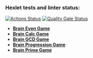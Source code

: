### Hexlet tests and linter status:
[![Actions Status](https://github.com/bugrich/backend-project-44/actions/workflows/hexlet-check.yml/badge.svg)](https://github.com/bugrich/backend-project-44/actions)
[![Quality Gate Status](https://sonarcloud.io/api/project_badges/measure?project=bugrich_backend-project-44&metric=alert_status)](https://sonarcloud.io/summary/new_code?id=bugrich_backend-project-44)

- **[Brain Even Game](https://asciinema.org/a/5NwNnWK4Tam3PJfQBAoIvqLWJ)**
- **[Brain Calc Game](https://asciinema.org/a/Gkw1FpdKaKsNlUOKnQbsBUImI)**
- **[Brain GCD Game](https://asciinema.org/a/Qgs6lS4Xef0ZkRo2Hw8YGFAYX)**
- **[Brain Progression Game](https://asciinema.org/a/4wTb5yycL2A8ZFu1N2K5iM78r)**
- **[Brain Prime Game](https://asciinema.org/a/36v5oNLdXqpEhr72HdAbbAmwZ)**
